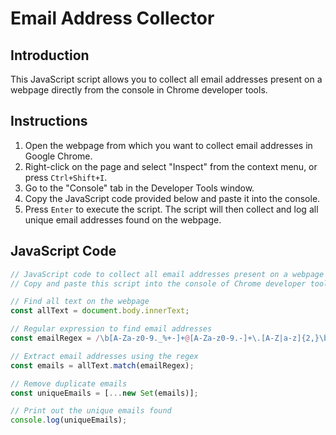 # Email Address Collector

## Introduction

This JavaScript script allows you to collect all email addresses present on a webpage directly from the console in Chrome developer tools.

## Instructions

1. Open the webpage from which you want to collect email addresses in Google Chrome.
2. Right-click on the page and select "Inspect" from the context menu, or press `Ctrl+Shift+I`.
3. Go to the "Console" tab in the Developer Tools window.
4. Copy the JavaScript code provided below and paste it into the console.
5. Press `Enter` to execute the script. The script will then collect and log all unique email addresses found on the webpage.

## JavaScript Code

```javascript
// JavaScript code to collect all email addresses present on a webpage
// Copy and paste this script into the console of Chrome developer tools

// Find all text on the webpage
const allText = document.body.innerText;

// Regular expression to find email addresses
const emailRegex = /\b[A-Za-z0-9._%+-]+@[A-Za-z0-9.-]+\.[A-Z|a-z]{2,}\b/g;

// Extract email addresses using the regex
const emails = allText.match(emailRegex);

// Remove duplicate emails
const uniqueEmails = [...new Set(emails)];

// Print out the unique emails found
console.log(uniqueEmails);
